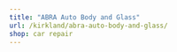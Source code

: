 ```yaml
---
title: "ABRA Auto Body and Glass"
url: /kirkland/abra-auto-body-and-glass/
shop: car repair
---
```

